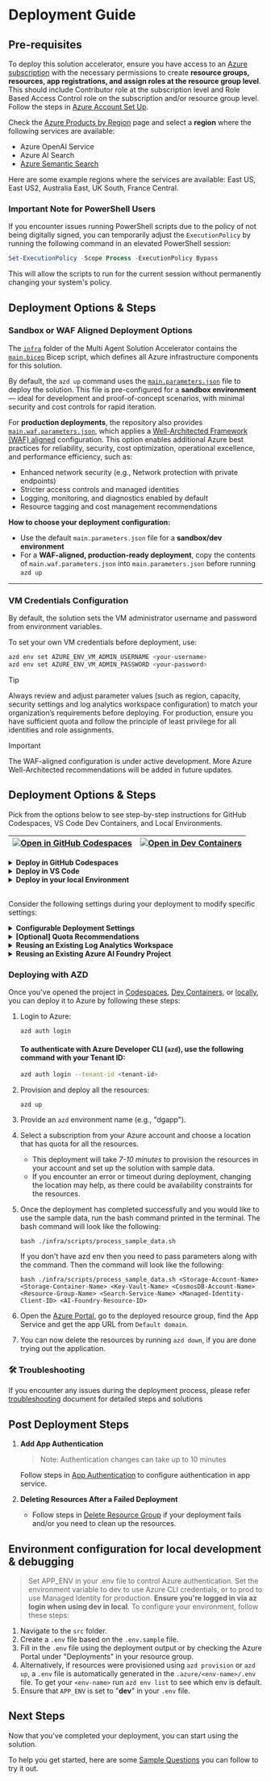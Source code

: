 # Deployment Guide

## **Pre-requisites**

To deploy this solution accelerator, ensure you have access to an [Azure subscription](https://azure.microsoft.com/free/) with the necessary permissions to create **resource groups, resources, app registrations, and assign roles at the resource group level**. This should include Contributor role at the subscription level and  Role Based Access Control role on the subscription and/or resource group level. Follow the steps in [Azure Account Set Up](./AzureAccountSetUp.md).

Check the [Azure Products by Region](https://azure.microsoft.com/en-us/explore/global-infrastructure/products-by-region/?products=all&regions=all) page and select a **region** where the following services are available:

- Azure OpenAI Service
- Azure AI Search
- [Azure Semantic Search](./AzureSemanticSearchRegion.md)  

Here are some example regions where the services are available: East US, East US2, Australia East, UK South, France Central.

### **Important Note for PowerShell Users**

If you encounter issues running PowerShell scripts due to the policy of not being digitally signed, you can temporarily adjust the `ExecutionPolicy` by running the following command in an elevated PowerShell session:

```powershell
Set-ExecutionPolicy -Scope Process -ExecutionPolicy Bypass
```

This will allow the scripts to run for the current session without permanently changing your system's policy.

## Deployment Options & Steps

### Sandbox or WAF Aligned Deployment Options

The [`infra`](../infra) folder of the Multi Agent Solution Accelerator contains the [`main.bicep`](../infra/main.bicep) Bicep script, which defines all Azure infrastructure components for this solution.

By default, the `azd up` command uses the [`main.parameters.json`](../infra/main.parameters.json) file to deploy the solution. This file is pre-configured for a **sandbox environment** — ideal for development and proof-of-concept scenarios, with minimal security and cost controls for rapid iteration.

For **production deployments**, the repository also provides [`main.waf.parameters.json`](../infra/main.waf.parameters.json), which applies a [Well-Architected Framework (WAF) aligned](https://learn.microsoft.com/en-us/azure/well-architected/) configuration. This option enables additional Azure best practices for reliability, security, cost optimization, operational excellence, and performance efficiency, such as:

  - Enhanced network security (e.g., Network protection with private endpoints)
  - Stricter access controls and managed identities
  - Logging, monitoring, and diagnostics enabled by default
  - Resource tagging and cost management recommendations

**How to choose your deployment configuration:**

* Use the default `main.parameters.json` file for a **sandbox/dev environment**
* For a **WAF-aligned, production-ready deployment**, copy the contents of `main.waf.parameters.json` into `main.parameters.json` before running `azd up`

---

### VM Credentials Configuration

By default, the solution sets the VM administrator username and password from environment variables.

To set your own VM credentials before deployment, use:

```sh
azd env set AZURE_ENV_VM_ADMIN_USERNAME <your-username>
azd env set AZURE_ENV_VM_ADMIN_PASSWORD <your-password>
```

> [!TIP]
> Always review and adjust parameter values (such as region, capacity, security settings and log analytics workspace configuration) to match your organization’s requirements before deploying. For production, ensure you have sufficient quota and follow the principle of least privilege for all identities and role assignments.


> [!IMPORTANT]
> The WAF-aligned configuration is under active development. More Azure Well-Architected recommendations will be added in future updates.

## Deployment Options & Steps

Pick from the options below to see step-by-step instructions for GitHub Codespaces, VS Code Dev Containers, and Local Environments.

| [![Open in GitHub Codespaces](https://github.com/codespaces/badge.svg)](https://codespaces.new/microsoft/document-generation-solution-accelerator) | [![Open in Dev Containers](https://img.shields.io/static/v1?style=for-the-badge&label=Dev%20Containers&message=Open&color=blue&logo=visualstudiocode)](https://vscode.dev/redirect?url=vscode://ms-vscode-remote.remote-containers/cloneInVolume?url=https://github.com/microsoft/document-generation-solution-accelerator) |
|---|---|

<details>
  <summary><b>Deploy in GitHub Codespaces</b></summary>

### GitHub Codespaces

You can run this solution using GitHub Codespaces. The button will open a web-based VS Code instance in your browser:

1. Open the solution accelerator (this may take several minutes):

    [![Open in GitHub Codespaces](https://github.com/codespaces/badge.svg)](https://codespaces.new/microsoft/document-generation-solution-accelerator)

2. Accept the default values on the create Codespaces page.
3. Open a terminal window if it is not already open.
4. Continue with the [deploying steps](#deploying-with-azd).

</details>

<details>
  <summary><b>Deploy in VS Code</b></summary>

### VS Code Dev Containers

You can run this solution in VS Code Dev Containers, which will open the project in your local VS Code using the [Dev Containers extension](https://marketplace.visualstudio.com/items?itemName=ms-vscode-remote.remote-containers):

1. Start Docker Desktop (install it if not already installed).
2. Open the project:

    [![Open in Dev Containers](https://img.shields.io/static/v1?style=for-the-badge&label=Dev%20Containers&message=Open&color=blue&logo=visualstudiocode)](https://vscode.dev/redirect?url=vscode://ms-vscode-remote.remote-containers/cloneInVolume?url=https://github.com/microsoft/document-generation-solution-accelerator)

3. In the VS Code window that opens, once the project files show up (this may take several minutes), open a terminal window.
4. Continue with the [deploying steps](#deploying-with-azd).

</details>

<details>
  <summary><b>Deploy in your local Environment</b></summary>

### Local Environment

If you're not using one of the above options for opening the project, then you'll need to:

1. Make sure the following tools are installed:
    - [PowerShell](https://learn.microsoft.com/en-us/powershell/scripting/install/installing-powershell?view=powershell-7.5) <small>(v7.0+)</small> - available for Windows, macOS, and Linux. (Required for Windows users only. Follow the steps [here](./PowershellSetup.md) to add it to the Windows PATH.)
    - [Azure Developer CLI (azd)](https://aka.ms/install-azd) <small>(v1.15.0+)</small> - version
    - [Python 3.9+](https://www.python.org/downloads/)
    - [Docker Desktop](https://www.docker.com/products/docker-desktop/)
    - [Git](https://git-scm.com/downloads)

2. Clone the repository or download the project code via command-line:

    ```shell
    azd init -t microsoft/document-generation-solution-accelerator/
    ```

3. Open the project folder in your terminal or editor.
4. Continue with the [deploying steps](#deploying-with-azd).

</details>

<br/>

Consider the following settings during your deployment to modify specific settings:

<details>
  <summary><b>Configurable Deployment Settings</b></summary>

When you start the deployment, most parameters will have **default values**, but you can update the following settings:[here](../docs/CustomizingAzdParameters.md):

| **Setting**                          | **Description**                                                                               | **Default Value**        |
| ------------------------------------ | --------------------------------------------------------------------------------------------- | ------------------------ |
| **Azure Region**                     | The region where resources will be created.                                                   | `eastus`                 |
| **Environment Name**                 | A **3–20 character alphanumeric** value used to generate a unique ID to prefix the resources. | `byctemplate`            |
| **Secondary Location**               | A **less busy** region for **CosmosDB**, useful in case of availability constraints.          | `eastus2`                |
| **Deployment Type**                  | Model deployment type (allowed: `Standard`, `GlobalStandard`).                                | `GlobalStandard`         |
| **GPT Model**                        | The GPT model used by the app                                                                 | `gpt-4.1`                |
| **GPT Model Version**                | The GPT Version used by the app                                                               | `2024-05-13`             |
| **OpenAI API Version**               | Azure OpenAI API version used for deployments.                                                | `2024-05-01-preview`     |
| **GPT Model Deployment Capacity**    | Configure the capacity for **GPT model deployments** (in thousands).                          | `30k`                    |
| **Embedding Model**                  | The embedding model used by the app.                                                          | `text-embedding-ada-002` |
| **Embedding Model Capacity**         | Configure the capacity for **embedding model deployments** (in thousands).                    | `80k`                    |
| **Image Tag**                        | Image version for deployment (allowed: `latest`, `dev`, `hotfix`).                            | `latest`                 |
| **Existing Log Analytics Workspace** | If reusing a Log Analytics Workspace, specify the ID.                                         | *(none)*                 |



</details>

<details>
  <summary><b>[Optional] Quota Recommendations</b></summary>

By default, the _Gpt-4.1 model capacity_ in deployment is set to _30k tokens_, so we recommend:
- **For Global Standard | GPT-4.1** - the capacity to at least 150k tokens post-deployment for optimal performance.

- **For Standard | GPT-4** - ensure a minimum of 30k–40k tokens for best results.

To adjust quota settings, follow these [steps](./AzureGPTQuotaSettings.md).

### ⚠️ Important: Check Azure OpenAI Quota Availability  

➡️ To ensure sufficient quota is available in your subscription, please follow **[Quota check instructions guide](./QuotaCheck.md)** before you deploy the solution. Insufficient quota can cause deployment errors. Please ensure you have the recommended capacity or request additional capacity before deploying this solution. 

</details>

<details>

  <summary><b>Reusing an Existing Log Analytics Workspace</b></summary>

  Guide to get your [Existing Workspace ID](/docs/re-use-log-analytics.md)

</details>
<details>

  <summary><b>Reusing an Existing Azure AI Foundry Project</b></summary>

  Guide to get your [Existing Project ID](/docs/re-use-foundry-project.md)

</details>

### Deploying with AZD

Once you've opened the project in [Codespaces](#github-codespaces), [Dev Containers](#vs-code-dev-containers), or [locally](#local-environment), you can deploy it to Azure by following these steps:

1. Login to Azure:

    ```shell
    azd auth login
    ```

    #### To authenticate with Azure Developer CLI (`azd`), use the following command with your **Tenant ID**:

    ```sh
    azd auth login --tenant-id <tenant-id>
    ```

2. Provision and deploy all the resources:

    ```shell
    azd up
    ```

3. Provide an `azd` environment name (e.g., "dgapp").
4. Select a subscription from your Azure account and choose a location that has quota for all the resources. 
    - This deployment will take *7-10 minutes* to provision the resources in your account and set up the solution with sample data.
    - If you encounter an error or timeout during deployment, changing the location may help, as there could be availability constraints for the resources.

5. Once the deployment has completed successfully and you would like to use the sample data, run the bash command printed in the terminal. The bash command will look like the following: 
    ```shell 
    bash ./infra/scripts/process_sample_data.sh
    ```
    If you don't have azd env then you need to pass parameters along with the command. Then the command will look like the following:
    ```shell 
    bash ./infra/scripts/process_sample_data.sh <Storage-Account-Name> <Storage-Container-Name> <Key-Vault-Name> <CosmosDB-Account-Name> <Resource-Group-Name> <Search-Service-Name> <Managed-Identity-Client-ID> <AI-Foundry-Resource-ID>
    ```

6. Open the [Azure Portal](https://portal.azure.com/), go to the deployed resource group, find the App Service and get the app URL from `Default domain`.

7. You can now delete the resources by running `azd down`, if you are done trying out the application. 

### 🛠️ Troubleshooting
 If you encounter any issues during the deployment process, please refer  [troubleshooting](../docs/TroubleShootingSteps.md) document for detailed steps and solutions

## Post Deployment Steps

1. **Add App Authentication**

     > Note: Authentication changes can take up to 10 minutes 

    Follow steps in [App Authentication](./AppAuthentication.md) to configure authentication in app service.

2. **Deleting Resources After a Failed Deployment**  

     - Follow steps in [Delete Resource Group](./DeleteResourceGroup.md) if your deployment fails and/or you need to clean up the resources.

## Environment configuration for local development & debugging
> Set APP_ENV in your .env file to control Azure authentication. Set the environment variable to dev to use Azure CLI credentials, or to prod to use Managed Identity for production. **Ensure you're logged in via az login when using dev in local**.
To configure your environment, follow these steps:
1. Navigate to the `src` folder.
2. Create a `.env` file based on the `.env.sample` file.
3. Fill in the `.env` file using the deployment output or by checking the Azure Portal under "Deployments" in your resource group.
4. Alternatively, if resources were
   provisioned using `azd provision` or `azd up`, a `.env` file is automatically generated in the `.azure/<env-name>/.env`
   file. To get your `<env-name>` run `azd env list` to see which env is default.
5. Ensure that `APP_ENV` is set to "**dev**" in your `.env` file.

## Next Steps
Now that you've completed your deployment, you can start using the solution. 

To help you get started, here are some [Sample Questions](./SampleQuestions.md) you can follow to try it out.
